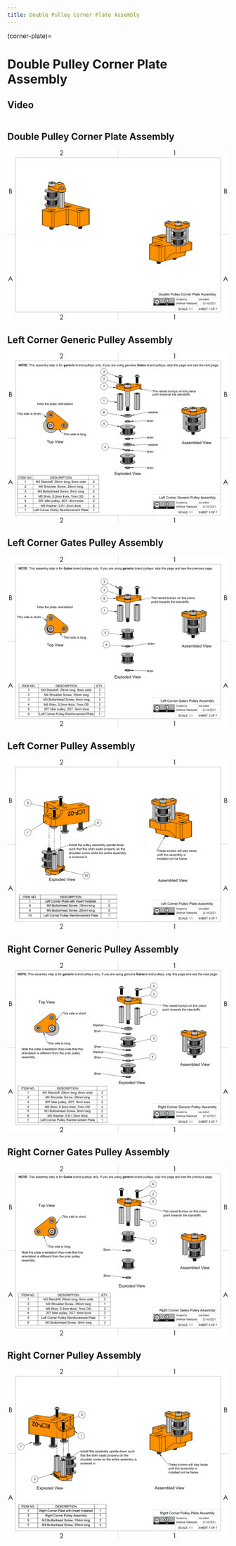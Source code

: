 ```yaml
---
title: Double Pulley Corner Plate Assembly
---
```


(corner-plate)=
# Double Pulley Corner Plate Assembly

## Video
```{youtube} YDzGue4y-to
```

## Double Pulley Corner Plate Assembly
[![Page1](_static/corner_plate0.png)](_static/corner_plate0.png)

## Left Corner Generic Pulley Assembly
[![Page2](_static/corner_plate1.png)](_static/corner_plate1.png)

## Left Corner Gates Pulley Assembly
[![Page3](_static/corner_plate2.png)](_static/corner_plate2.png)

## Left Corner Pulley Assembly
[![Page4](_static/corner_plate3.png)](_static/corner_plate3.png)

## Right Corner Generic Pulley Assembly
[![Page5](_static/corner_plate4.png)](_static/corner_plate4.png)

## Right Corner Gates Pulley Assembly
[![Page6](_static/corner_plate5.png)](_static/corner_plate5.png)

## Right Corner Pulley Assembly
[![Page7](_static/corner_plate6.png)](_static/corner_plate6.png)
